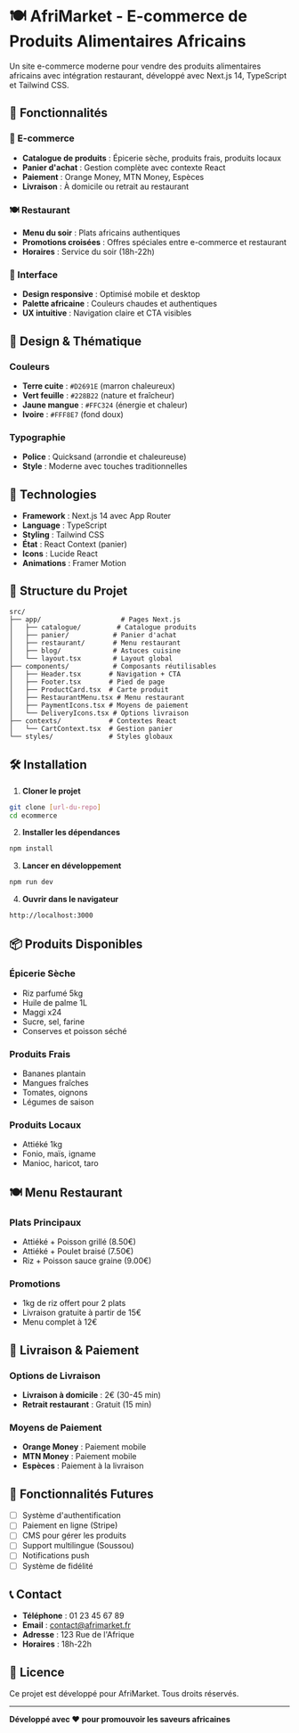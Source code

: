 # 🍽️ AfriMarket - E-commerce de Produits Alimentaires Africains

Un site e-commerce moderne pour vendre des produits alimentaires africains avec intégration restaurant, développé avec Next.js 14, TypeScript et Tailwind CSS.

## 🌟 Fonctionnalités

### 🛒 E-commerce
- **Catalogue de produits** : Épicerie sèche, produits frais, produits locaux
- **Panier d'achat** : Gestion complète avec contexte React
- **Paiement** : Orange Money, MTN Money, Espèces
- **Livraison** : À domicile ou retrait au restaurant

### 🍽️ Restaurant
- **Menu du soir** : Plats africains authentiques
- **Promotions croisées** : Offres spéciales entre e-commerce et restaurant
- **Horaires** : Service du soir (18h-22h)

### 📱 Interface
- **Design responsive** : Optimisé mobile et desktop
- **Palette africaine** : Couleurs chaudes et authentiques
- **UX intuitive** : Navigation claire et CTA visibles

## 🎨 Design & Thématique

### Couleurs
- **Terre cuite** : `#D2691E` (marron chaleureux)
- **Vert feuille** : `#228B22` (nature et fraîcheur)
- **Jaune mangue** : `#FFC324` (énergie et chaleur)
- **Ivoire** : `#FFF8E7` (fond doux)

### Typographie
- **Police** : Quicksand (arrondie et chaleureuse)
- **Style** : Moderne avec touches traditionnelles

## 🚀 Technologies

- **Framework** : Next.js 14 avec App Router
- **Language** : TypeScript
- **Styling** : Tailwind CSS
- **État** : React Context (panier)
- **Icons** : Lucide React
- **Animations** : Framer Motion

## 📁 Structure du Projet

```
src/
├── app/                    # Pages Next.js
│   ├── catalogue/         # Catalogue produits
│   ├── panier/           # Panier d'achat
│   ├── restaurant/       # Menu restaurant
│   ├── blog/             # Astuces cuisine
│   └── layout.tsx        # Layout global
├── components/           # Composants réutilisables
│   ├── Header.tsx       # Navigation + CTA
│   ├── Footer.tsx       # Pied de page
│   ├── ProductCard.tsx  # Carte produit
│   ├── RestaurantMenu.tsx # Menu restaurant
│   ├── PaymentIcons.tsx # Moyens de paiement
│   └── DeliveryIcons.tsx # Options livraison
├── contexts/            # Contextes React
│   └── CartContext.tsx  # Gestion panier
└── styles/              # Styles globaux
```

## 🛠️ Installation

1. **Cloner le projet**
```bash
git clone [url-du-repo]
cd ecommerce
```

2. **Installer les dépendances**
```bash
npm install
```

3. **Lancer en développement**
```bash
npm run dev
```

4. **Ouvrir dans le navigateur**
```
http://localhost:3000
```

## 📦 Produits Disponibles

### Épicerie Sèche
- Riz parfumé 5kg
- Huile de palme 1L
- Maggi x24
- Sucre, sel, farine
- Conserves et poisson séché

### Produits Frais
- Bananes plantain
- Mangues fraîches
- Tomates, oignons
- Légumes de saison

### Produits Locaux
- Attiéké 1kg
- Fonio, maïs, igname
- Manioc, haricot, taro

## 🍽️ Menu Restaurant

### Plats Principaux
- Attiéké + Poisson grillé (8.50€)
- Attiéké + Poulet braisé (7.50€)
- Riz + Poisson sauce graine (9.00€)

### Promotions
- 1kg de riz offert pour 2 plats
- Livraison gratuite à partir de 15€
- Menu complet à 12€

## 🚚 Livraison & Paiement

### Options de Livraison
- **Livraison à domicile** : 2€ (30-45 min)
- **Retrait restaurant** : Gratuit (15 min)

### Moyens de Paiement
- **Orange Money** : Paiement mobile
- **MTN Money** : Paiement mobile
- **Espèces** : Paiement à la livraison

## 🎯 Fonctionnalités Futures

- [ ] Système d'authentification
- [ ] Paiement en ligne (Stripe)
- [ ] CMS pour gérer les produits
- [ ] Support multilingue (Soussou)
- [ ] Notifications push
- [ ] Système de fidélité

## 📞 Contact

- **Téléphone** : 01 23 45 67 89
- **Email** : contact@afrimarket.fr
- **Adresse** : 123 Rue de l'Afrique
- **Horaires** : 18h-22h

## 📄 Licence

Ce projet est développé pour AfriMarket. Tous droits réservés.

---

**Développé avec ❤️ pour promouvoir les saveurs africaines**
